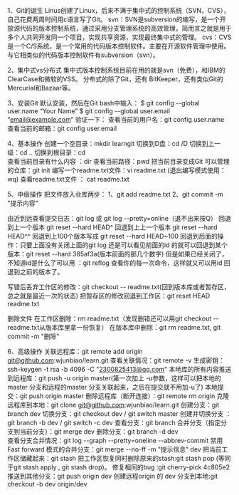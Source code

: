 1、Git的诞生
Linus创建了Linux，后来不满于集中式的控制系统（SVN，CVS），自己花费两周时间用c语言写了Git。
svn：SVN是subversion的缩写，是一个开放源代码的版本控制系统，通过采用分支管理系统的高效管理，简而言之就是用于多个人共同开发同一个项目，实现共享资源，实现最终集中式的管理。
cvs：CVS是一个C/S系统，是一个常用的代码版本控制软件。主要在开源软件管理中使用。与它相类似的代码版本控制软件有subversion（svn）。

2、集中式vs分布式
集中式版本控制系统目前在用的就是svn（免费），和IBM的ClearCase和微软的VSS。
分布式的除了Git，还有 BitKeeper，还有类似Git的Mercurial和Bazaar等。

3、安装Git
默认安装，然后在Git bash中输入：
$ git config --global user.name “Your Name”
$ git config --global user.email “email@example.com”
验证一下：
查看当前的用户名：git config user.name
查看当前的邮箱：git config user.email





4、基本操作
创建一个空目录：mkdir learngit
切换到D盘：cd /D
切换到上一级：cd ..
切换到根目录：cd \
查看当前目录有什么内容 ：dir
查看当前路径：pwd
把当前目录变成Git 可以管理的仓库：git init
编写一个readme.txt文件：vi readme.txt (退出编写模式使用：wq)
查看readme.txt文件 ： cat readme.txt







5、中级操作
把文件放入仓库两步：
1、git add readme.txt
2、git commit -m "提示内容"

由近到远查看提交日志：git log	或	git log --pretty=online（退不出来按Q）
回退到上一个版本 git reset --hard HEAD^
回退到上上一个版本 git reset --hard HEAD^^
回退到上100个版本写成 git reset --hard HEAD~100
回退到后面的操作：只要上面没有关闭上面的git log 还是可以看见前面的id 的就可以回退到某个版本：git reset --hard 385af3a(版本前面的那几个数字)
但是如果已经关闭了，不知道id是什么了可以用 ：git reflog 查看你的每一次命令，这样就又可以用id 回退到之前的版本了。

写错后丢弃工作区的修改：git checkout -- readme.txt(回到版本库或者暂存区，总之就是最近一次的状态)
把暂存区的修改回退到工作区：git reset HEAD readme.txt

删除文件
在工作区删除：rm readme.txt（发现删错还可以用git checkout -- readme.txt从版本库里拿一份恢复）
在版本库中删除：git rm readme.txt, git commit -m "删除"



6、高级操作
关联远程库：git remote add origin git@github.com:wjunbiao/learn.git
查看关联情况：git remote -v
生成密钥：ssh-keygen -t rsa -b 4096 -C "2300825413@qq.com"
本地库的所有内容推送到远程库：git push -u origin master(第一次加上 -u参数，这样可以把本地的master 分支和远程的master 分支关联起来，之后在提交就不用加-u了)
本地提交：git push origin master
删除远程库（断开连接）：git remote rm origin
克隆远程库到本地：git clone git@github.com:wjunbiao/learn.git
创建分支：git branch dev
切换分支：git checkout dev	/	git switch master
创建并切换分支 ：git branch -b dev 	/	git switch -c dev
查看分支：git branch 
合并分支（指定分支到当前分支）：git merge dev
删除分支：git branch -d dev  
查看分支合并情况：git log --graph --pretty=oneline --abbrev-commit
禁用Fast forward 模式的合并分支：git merge --no-ff -m "提示信息" dev
把当前工作区储藏起来：git stash
把工作区恢复同时删除原来的stash:git stash pop (等同于git stash apply , git  stash drop)。
修复相同的bug :git cherry-pick 4c805e2
推送到其他分支：git push origin dev
创建远程origin 的 dev 分支到本地:git checkout -b dev origin/dev

